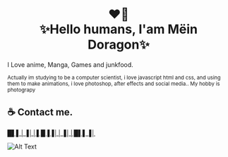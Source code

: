 <h1 align="center">❤️‍🔥<br>✨Hello humans, I'am Mëin Doragon✨</h1>

I Love anime, Manga, Games and junkfood.

<p><small>Actually im studying to be a computer scientist, i love javascript html and css, and using them to make animations, i love photoshop, 
  after effects and social media.. My hobby is photograpy</small></p>

## ☕ Contact me.
[█▌▌│▐││▌█▐▐││▐││█▌▌▐│](meindoragon.carrd.co)

![Alt Text](https://c.tenor.com/Be2VMHgl378AAAAC/tohru-dragonmaid.gif)
